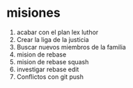 # misiones
1. acabar con el plan lex luthor
2. Crear la liga de la justicia
3. Buscar nuevos miembros de la familia
4. mision de rebase
5. mision de rebase squash
6. investigar rebase edit
7. Conflictos con git push 
